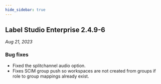 ```yaml
---
hide_sidebar: true
---
```


## Label Studio Enterprise 2.4.9-6

*Aug 21, 2023*

### Bug fixes
- Fixed the splitchannel audio option.
- Fixes SCIM group push so workspaces are not created from groups if role to group mappings already exist.

